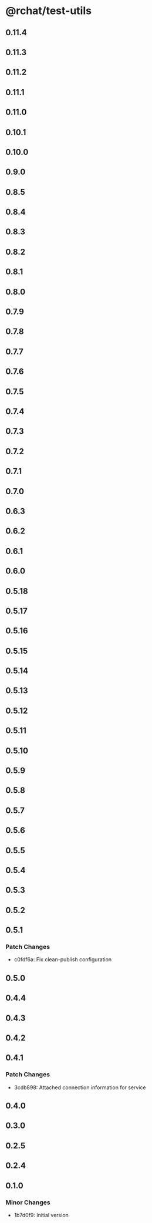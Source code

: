 # @rchat/test-utils

## 0.11.4

## 0.11.3

## 0.11.2

## 0.11.1

## 0.11.0

## 0.10.1

## 0.10.0

## 0.9.0

## 0.8.5

## 0.8.4

## 0.8.3

## 0.8.2

## 0.8.1

## 0.8.0

## 0.7.9

## 0.7.8

## 0.7.7

## 0.7.6

## 0.7.5

## 0.7.4

## 0.7.3

## 0.7.2

## 0.7.1

## 0.7.0

## 0.6.3

## 0.6.2

## 0.6.1

## 0.6.0

## 0.5.18

## 0.5.17

## 0.5.16

## 0.5.15

## 0.5.14

## 0.5.13

## 0.5.12

## 0.5.11

## 0.5.10

## 0.5.9

## 0.5.8

## 0.5.7

## 0.5.6

## 0.5.5

## 0.5.4

## 0.5.3

## 0.5.2

## 0.5.1

### Patch Changes

-   c0fdf6a: Fix clean-publish configuration

## 0.5.0

## 0.4.4

## 0.4.3

## 0.4.2

## 0.4.1

### Patch Changes

-   3cdb898: Attached connection information for service

## 0.4.0

## 0.3.0

## 0.2.5

## 0.2.4

## 0.1.0

### Minor Changes

-   1b7d0f9: Initial version
